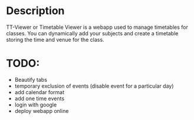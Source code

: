 # Description
TT-Viewer or Timetable Viewer is a webapp used to manage timetables for classes. You can dynamically add your subjects and create a timetable storing the time and venue for the class.

# TODO: 
- Beautify tabs
- temporary exclusion of events (disable event for a particular day)
- add calendar format
- add one time events
- login with google
- deploy webapp online
